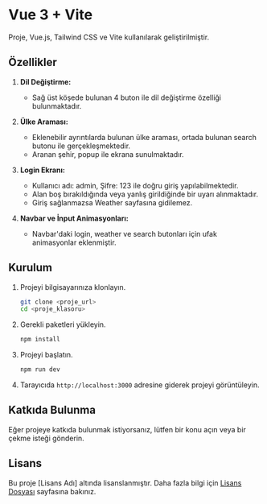 # Vue 3 + Vite

Proje, Vue.js, Tailwind CSS ve Vite kullanılarak geliştirilmiştir.

## Özellikler

1. **Dil Değiştirme:**
   - Sağ üst köşede bulunan 4 buton ile dil değiştirme özelliği bulunmaktadır.

2. **Ülke Araması:**
   - Eklenebilir ayrıntılarda bulunan ülke araması, ortada bulunan search butonu ile gerçekleşmektedir.
   - Aranan şehir, popup ile ekrana sunulmaktadır.

3. **Login Ekranı:**
   - Kullanıcı adı: admin, Şifre: 123 ile doğru giriş yapılabilmektedir.
   - Alan boş bırakıldığında veya yanlış girildiğinde bir uyarı alınmaktadır.
   - Giriş sağlanmazsa Weather sayfasına gidilemez.

4. **Navbar ve İnput Animasyonları:**
   - Navbar'daki login, weather ve search butonları için ufak animasyonlar eklenmiştir.

## Kurulum

1. Projeyi bilgisayarınıza klonlayın.
    ```bash
    git clone <proje_url>
    cd <proje_klasoru>
    ```

2. Gerekli paketleri yükleyin.
    ```bash
    npm install
    ```

3. Projeyi başlatın.
    ```bash
    npm run dev
    ```

4. Tarayıcıda `http://localhost:3000` adresine giderek projeyi görüntüleyin.

## Katkıda Bulunma

Eğer projeye katkıda bulunmak istiyorsanız, lütfen bir konu açın veya bir çekme isteği gönderin.

## Lisans

Bu proje [Lisans Adı] altında lisanslanmıştır. Daha fazla bilgi için [Lisans Dosyası](LICENSE) sayfasına bakınız.

